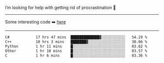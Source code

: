 I’m looking for help with getting rid of procrastination 🤔

-----

Some interesting code :arrow_right: [here](https://github.com/zhen8838/playground)

-----

<!--START_SECTION:waka-->

```txt
C#            17 hrs 47 mins  █████████████▓░░░░░░░░░░░   54.29 %
C++           10 hrs 3 mins   ███████▓░░░░░░░░░░░░░░░░░   30.66 %
Python        1 hr 11 mins    █░░░░░░░░░░░░░░░░░░░░░░░░   03.62 %
Other         1 hr 10 mins    █░░░░░░░░░░░░░░░░░░░░░░░░   03.57 %
C             1 hr 6 mins     █░░░░░░░░░░░░░░░░░░░░░░░░   03.36 %
```

<!--END_SECTION:waka-->

<!--
**zhen8838/zhen8838** is a ✨ _special_ ✨ repository because its `README.md` (this file) appears on your GitHub profile.

Here are some ideas to get you started:

- 🔭 I’m currently working on ...
- 🌱 I’m currently learning ...
- 👯 I’m looking to collaborate on ...
 ...
- 💬 Ask me about ...
- 📫 How to reach me: ...
- 😄 Pronouns: ...
- ⚡ Fun fact: ...
-->
